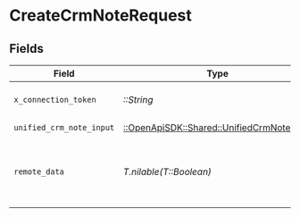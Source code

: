 # CreateCrmNoteRequest


## Fields

| Field                                                                                   | Type                                                                                    | Required                                                                                | Description                                                                             |
| --------------------------------------------------------------------------------------- | --------------------------------------------------------------------------------------- | --------------------------------------------------------------------------------------- | --------------------------------------------------------------------------------------- |
| `x_connection_token`                                                                    | *::String*                                                                              | :heavy_check_mark:                                                                      | The connection token                                                                    |
| `unified_crm_note_input`                                                                | [::OpenApiSDK::Shared::UnifiedCrmNoteInput](../../models/shared/unifiedcrmnoteinput.md) | :heavy_check_mark:                                                                      | N/A                                                                                     |
| `remote_data`                                                                           | *T.nilable(T::Boolean)*                                                                 | :heavy_minus_sign:                                                                      | Set to true to include data from the original Crm software.                             |